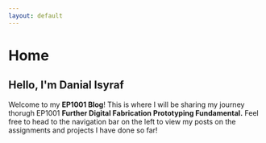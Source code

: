 ```yaml
---
layout: default
---
```


# Home

## Hello, I'm <strong>Danial Isyraf</strong> 
Welcome to my <strong>EP1001 Blog</strong>! This is where I will be sharing my journey thorugh EP1001 <strong>Further Digital Fabrication Prototyping Fundamental.</strong> Feel free to head to the navigation bar on the left to view my posts on the assignments and projects I have done so far!  